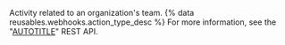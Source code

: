 Activity related to an organization's team. {% data reusables.webhooks.action_type_desc %} For more information, see the "[AUTOTITLE](/rest/teams)" REST API.
